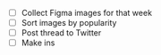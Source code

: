 - [ ] Collect Figma images for that week
- [ ] Sort images by popularity
- [ ] Post thread to Twitter
- [ ] Make ins
